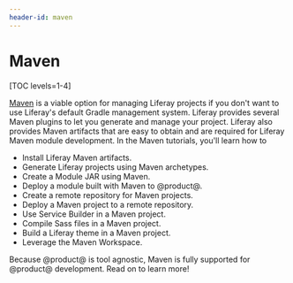 ```yaml
---
header-id: maven
---
```


# Maven

[TOC levels=1-4]

[Maven](https://maven.apache.org/) is a viable option for managing Liferay
projects if you don't want to use Liferay's default Gradle management system.
Liferay provides several Maven plugins to let you generate and manage your
project. Liferay also provides Maven artifacts that are easy to obtain and are
required for Liferay Maven module development. In the Maven tutorials, you'll
learn how to

- Install Liferay Maven artifacts.
- Generate Liferay projects using Maven archetypes.
- Create a Module JAR using Maven.
- Deploy a module built with Maven to @product@.
- Create a remote repository for Maven projects.
- Deploy a Maven project to a remote repository.
- Use Service Builder in a Maven project.
- Compile Sass files in a Maven project.
- Build a Liferay theme in a Maven project.
- Leverage the Maven Workspace.

Because @product@ is tool agnostic, Maven is fully supported for @product@
development. Read on to learn more!
